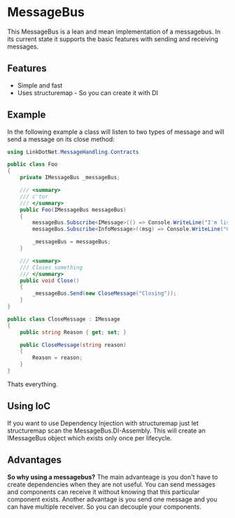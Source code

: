 # MessageBus

This MessageBus is a lean and mean implementation of a messagebus. In its current state it supports the basic features with
sending and receiving messages.

## Features
* Simple and fast
* Uses structuremap - So you can create it with DI

## Example
In the following example a class will listen to two types of message and will send a message on its close method:
```cs
using LinkDotNet.MessageHandling.Contracts

public class Foo
{
    private IMessageBus _messageBus;

    /// <summary>
    /// c'tor
    /// </summary>
    public Foo(IMessageBus messageBus)
    {
        messageBus.Subscribe<IMessage>(() => Console.WriteLine("I'm listening to every message"));
        messageBus.Subscribe<InfoMessage>((msg) => Console.WriteLine("Content: " + msg.InfoText));

        _messageBus = messageBus;
    }

    /// <summary>
    /// Closes something
    /// </summary>
    public void Close()
    {
        _messageBus.Send(new CloseMessage("Closing"));
    }
}

public class CloseMessage : IMessage
{
    public string Reason { get; set; }

    public CloseMessage(string reason)
    {
        Reason = reason;
    }
}
```

Thats everything.

## Using IoC
If you want to use Dependency Injection with structuremap just let structuremap scan the MessageBus.DI-Assembly.
This will create an IMessageBus object which exists only once per lifecycle.

## Advantages
**So why using a messagebus?**
The main advanteage is you don't have to create dependencies when they are not useful.
You can send messages and components can receive it without knowing that this particular component exists.
Another advantage is you send one message and you can have multiple receiver.
So you can decouple your components.

